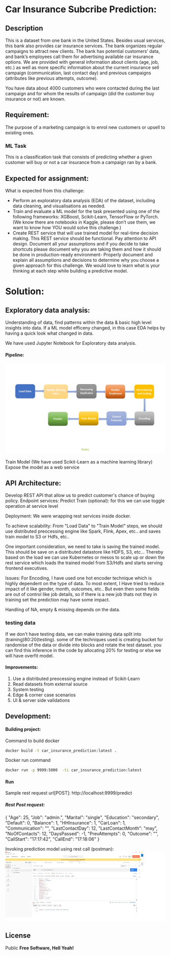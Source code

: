 # Car Insurance Subcribe Prediction:  
## Description
This is a dataset from one bank in the United States. Besides usual services, this bank also provides car insurance services. The bank organizes regular campaigns to attract new clients. The bank has potential customers’ data, and bank’s employees call them for advertising available car insurance options. We are provided with general information about clients (age, job, etc.) as well as more specific information about the current insurance sell campaign (communication, last contact day) and previous campaigns (attributes like previous attempts, outcome).

You have data about 4000 customers who were contacted during the last campaign and for whom the results of campaign (did the customer buy insurance or not) are known.

## Requirement:
The purpose of a marketing campaign is to enrol new customers or upsell to existing ones. 

### ML Task
This is a classification task that consists of predicting whether a given customer will buy or not a car insurance from a campaign ran by a bank.

## Expected for assignment:
What is expected from this challenge:
- Perform an exploratory data analysis (EDA) of the dataset, including data cleaning, and visualisations as needed.
- Train and evaluate a ML model for the task presented using one of the following frameworks:
XGBoost, Scikit-Learn, TensorFlow or PyTorch. (We know there are notebooks in Kaggle, please don’t use them, we want to know how YOU would solve this challenge.) 
- Create REST service that will use trained model for real-time decision making. This REST service should be functional. Pay attention to API design. Document all your assumptions and if you decide to take shortcuts please document why you are taking them and how it should be done in production-ready environment- Properly document and explain all assumptions and decisions to determine why you choose a given approach for this challenge. We would love to learn what is your thinking at each step while building a predictive model.

# Solution: 

## Exploratory data analysis:

Understanding of data, find patterns within the data & basic high level insights into data.
If a ML model efficeny changed, in this case EDA helps by having a quick look what changed in data.

We have used Jupyter Notebook for Exploratory data analysis.

#### Pipeline:
![Alt text](docs/images/pipeline_flow.jpg)


Train Model (We have used Scikit-Learn as a machine learning library) 
Expose the model as a web service

## API Architecture:
Develop REST API that allow us to predict customer's chance of buying policy. 
Endpoint services:
Predict
Train (optional): for this we can use toggle operation at service level

Deployment:
We were wrapping rest services inside docker.

To achieve scalability:
From "Load Data" to "Train Model" steps, we should use distributed preocessing engine like Spark, Flink, Apex, etc.. and saves train model to S3 or Hdfs, etc..

One important consideration, we need to take is saving the trained model. This should be save on a distributed datastore like HDFS, S3, etc... Thereby based on the load we can use Kubernetes or mesos to scale up or down the rest service which loads the trained model from S3/Hdfs and starts serving frontend executives.

Issues:
For Encoding, I have used one hot encoder technique which is highly dependent on the type of data. To most extent, I Have tried to reduce impact of it like gender, month, outcomes, etc.. But even then some fields are out of control like job details, so if there is a new job thats not they in training set the prediction may have some impact.

Handling of NA, empty & missing depends on the data.

### testing data
If we don't have testing data, we can make training data split into (training)80:20(testing). some of the techniques used is creating bucket for randomise of the data or divide into blocks and rotate the test dataset. you can find this inference in the code by allocating 20% for testing or else we will have overfit model. 

#### Improvements:
1. Use a distributed preocessing engine instead of Scikit-Learn
2. Read datasets from external source
3. System testing
4. Edge & corner case scenarios
5. UI & server side validations

## Development:

#### Building project:
Command to build docker

```sh
docker build -t car_insurance_prediction:latest .
```

Docker run command

```sh
docker run -p 9999:5000  -ti car_insurance_prediction:latest
```

#### Run 

Sample rest request url[POST]: http://localhost:9999/predict

##### Rest Post request:

{
   "Age": 25,
   "Job": "admin.",
   "Marital": "single",
   "Education": "secondary",
   "Default": 0,
   "Balance": 1,
   "HHInsurance": 1,
   "CarLoan": 1,
   "Communication": "",
   "LastContactDay": 12,
   "LastContactMonth": "may",
   "NoOfContacts": 12,
   "DaysPassed": -1,
   "PrevAttempts": 0,
   "Outcome": "",
   "CallStart": "17:17:42",
   "CallEnd": "17:18:06"
}

Invoking prediction model using rest call (postman):
![Alt text](/docs/images/successful_invoke_of_model.jpg)

## License

Public
**Free Software, Hell Yeah!**
